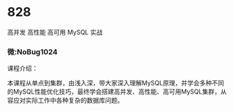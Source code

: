 # 828
高并发 高性能 高可用 MySQL 实战
### 微:NoBug1024 


课程介绍：

本课程从单点到集群，由浅入深，带大家深入理解MySQL原理，并学会多种不同的MySQL性能优化技巧，最终学会搭建高并发、高性能、高可用MySQL集群，从容应对实际工作中各种复杂的数据库问题。
